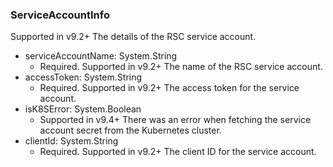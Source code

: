 ### ServiceAccountInfo
Supported in v9.2+
  The details of the RSC service account.

- serviceAccountName: System.String
  - Required. Supported in v9.2+
  The name of the RSC service account.
- accessToken: System.String
  - Required. Supported in v9.2+
  The access token for the service account.
- isK8SError: System.Boolean
  - Supported in v9.4+
  There was an error when fetching the service account secret from the Kubernetes cluster.
- clientId: System.String
  - Required. Supported in v9.2+
  The client ID for the service account.
